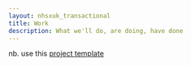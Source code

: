 ```yaml
---
layout: nhsxuk_transactional
title: Work
description: What we'll do, are doing, have done
---
```


nb. use this [project template](/_content/pages/projects.md)